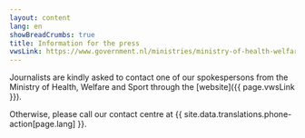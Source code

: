 ```yaml
---
layout: content
lang: en
showBreadCrumbs: true
title: Information for the press
vwsLink: https://www.government.nl/ministries/ministry-of-health-welfare-and-sport/contact/information-for-the-press
---
```


Journalists are kindly asked to contact one of our spokespersons from the Ministry of Health, Welfare and Sport through the [website]({{ page.vwsLink }}).

Otherwise, please call our contact centre at {{ site.data.translations.phone-action[page.lang] }}.
